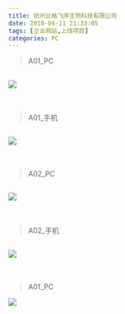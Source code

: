 ```yaml
---
title: 杭州比格飞序生物科技有限公司
date: 2018-04-11 21:33:05
tags: [企业网站,上线项目]
categories: PC
---
```

> A01_PC

![](http://7xrlyl.com1.z0.glb.clouddn.com/20180123%E6%9D%AD%E5%B7%9E%E6%AF%94%E6%A0%BC%E9%A3%9E%E5%BA%8F%E7%94%9F%E7%89%A9%E7%A7%91%E6%8A%80%E6%9C%89%E9%99%90%E5%85%AC%E5%8F%B8A01.PNG-athene)
</br>
---
</br>

> A01_手机

![](http://7xrlyl.com1.z0.glb.clouddn.com/20180123%E6%9D%AD%E5%B7%9E%E6%AF%94%E6%A0%BC%E9%A3%9E%E5%BA%8F%E7%94%9F%E7%89%A9%E7%A7%91%E6%8A%80%E6%9C%89%E9%99%90%E5%85%AC%E5%8F%B8A01_%E6%89%8B%E6%9C%BA%E7%89%88.PNG-athene)
</br>
---
</br>

> A02_PC

![](http://7xrlyl.com1.z0.glb.clouddn.com/20180123%E6%9D%AD%E5%B7%9E%E6%AF%94%E6%A0%BC%E9%A3%9E%E5%BA%8F%E7%94%9F%E7%89%A9%E7%A7%91%E6%8A%80%E6%9C%89%E9%99%90%E5%85%AC%E5%8F%B8B01.PNG-athene)
</br>
---
</br>

> A02_手机

![](http://7xrlyl.com1.z0.glb.clouddn.com/20180123%E6%9D%AD%E5%B7%9E%E6%AF%94%E6%A0%BC%E9%A3%9E%E5%BA%8F%E7%94%9F%E7%89%A9%E7%A7%91%E6%8A%80%E6%9C%89%E9%99%90%E5%85%AC%E5%8F%B8B01_%E6%89%8B%E6%9C%BA%E7%89%88.PNG-athene)
</br>
---
</br>

> A01_PC

![](http://7xrlyl.com1.z0.glb.clouddn.com/20180123%E6%9D%AD%E5%B7%9E%E6%AF%94%E6%A0%BC%E9%A3%9E%E5%BA%8F%E7%94%9F%E7%89%A9%E7%A7%91%E6%8A%80%E6%9C%89%E9%99%90%E5%85%AC%E5%8F%B8%E6%8F%90%E6%A1%88.PNG-athene)


